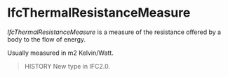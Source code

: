 # IfcThermalResistanceMeasure

_IfcThermalResistanceMeasure_ is a measure of the resistance offered by a body to the flow of energy.
<!-- end of short definition -->


Usually measured in m2 Kelvin/Watt.

> HISTORY New type in IFC2.0.
